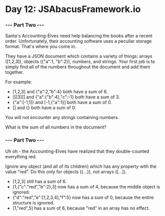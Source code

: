 # Day 12: JSAbacusFramework.io

### --- Part Two ---

Santa's Accounting-Elves need help balancing the books after a recent order. Unfortunately, their accounting software uses a peculiar storage format. That's where you come in.

They have a JSON document which contains a variety of things: arrays ([1,2,3]), objects ({"a":1, "b":2}), numbers, and strings. Your first job is to simply find all of the numbers throughout the document and add them together.

For example:

* [1,2,3] and {"a":2,"b":4} both have a sum of 6.
* [[[3]]] and {"a":{"b":4},"c":-1} both have a sum of 3.
* {"a":[-1,1]} and [-1,{"a":1}] both have a sum of 0.
* [] and {} both have a sum of 0.

You will not encounter any strings containing numbers.

What is the sum of all numbers in the document?

### --- Part Two ---

Uh oh - the Accounting-Elves have realized that they double-counted everything red.

Ignore any object (and all of its children) which has any property with the value "red". Do this only for objects ({...}), not arrays ([...]).

* [1,2,3] still has a sum of 6.
* [1,{"c":"red","b":2},3] now has a sum of 4, because the middle object is ignored.
* {"d":"red","e":[1,2,3,4],"f":5} now has a sum of 0, because the entire structure is ignored.
* [1,"red",5] has a sum of 6, because "red" in an array has no effect.
